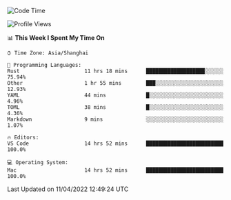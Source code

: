 <!--START_SECTION:waka-->
![Code Time](http://img.shields.io/badge/Code%20Time-1%2C221%20hrs%2029%20mins-blue)

![Profile Views](http://img.shields.io/badge/Profile%20Views-16-blue)

📊 **This Week I Spent My Time On** 

```text
⌚︎ Time Zone: Asia/Shanghai

💬 Programming Languages: 
Rust                     11 hrs 18 mins      ███████████████████░░░░░░   75.94% 
Other                    1 hr 55 mins        ███░░░░░░░░░░░░░░░░░░░░░░   12.93% 
YAML                     44 mins             █░░░░░░░░░░░░░░░░░░░░░░░░   4.96% 
TOML                     38 mins             █░░░░░░░░░░░░░░░░░░░░░░░░   4.36% 
Markdown                 9 mins              ░░░░░░░░░░░░░░░░░░░░░░░░░   1.07%

🔥 Editors: 
VS Code                  14 hrs 52 mins      █████████████████████████   100.0%

💻 Operating System: 
Mac                      14 hrs 52 mins      █████████████████████████   100.0%

```


 Last Updated on 11/04/2022 12:49:24 UTC
<!--END_SECTION:waka-->
